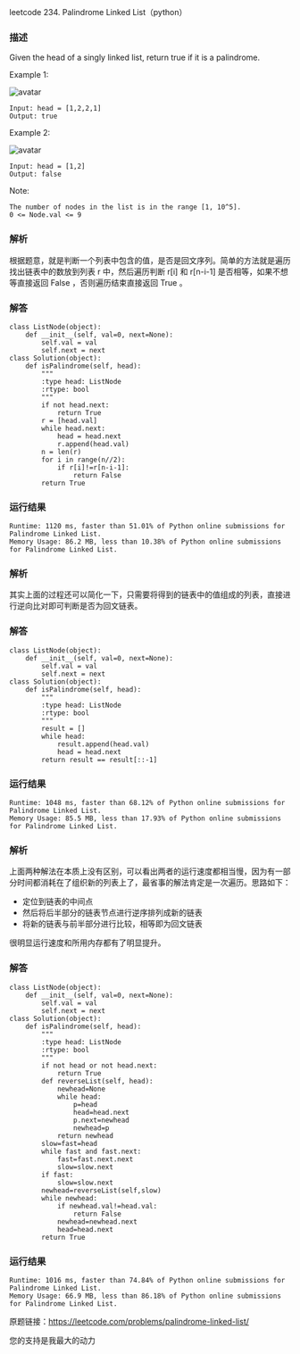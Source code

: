 leetcode  234. Palindrome Linked List（python）

### 描述

Given the head of a singly linked list, return true if it is a palindrome.



Example 1:

![avatar](https://assets.leetcode.com/uploads/2021/03/03/pal1linked-list.jpg)

	Input: head = [1,2,2,1]
	Output: true
	
Example 2:

![avatar](https://assets.leetcode.com/uploads/2021/03/03/pal2linked-list.jpg)

	Input: head = [1,2]
	Output: false





Note:

	The number of nodes in the list is in the range [1, 10^5].
	0 <= Node.val <= 9


### 解析

根据题意，就是判断一个列表中包含的值，是否是回文序列。简单的方法就是遍历找出链表中的数放到列表 r 中，然后遍历判断 r[i] 和 r[n-i-1] 是否相等，如果不想等直接返回 False ，否则遍历结束直接返回 True 。


### 解答
				

	class ListNode(object):
	    def __init__(self, val=0, next=None):
	        self.val = val
	        self.next = next
	class Solution(object):
	    def isPalindrome(self, head):
	        """
	        :type head: ListNode
	        :rtype: bool
	        """
	        if not head.next:
	            return True
	        r = [head.val]
	        while head.next:
	            head = head.next
	            r.append(head.val)
	        n = len(r)
	        for i in range(n//2):
	            if r[i]!=r[n-i-1]:
	                return False
	        return True
            	      
			
### 运行结果

	Runtime: 1120 ms, faster than 51.01% of Python online submissions for Palindrome Linked List.
	Memory Usage: 86.2 MB, less than 10.38% of Python online submissions for Palindrome Linked List.

### 解析

其实上面的过程还可以简化一下，只需要将得到的链表中的值组成的列表，直接进行逆向比对即可判断是否为回文链表。

### 解答

	class ListNode(object):
	    def __init__(self, val=0, next=None):
	        self.val = val
	        self.next = next
	class Solution(object):
	    def isPalindrome(self, head):
	        """
	        :type head: ListNode
	        :rtype: bool
	        """
	        result = []
	        while head:
	            result.append(head.val)
	            head = head.next
	        return result == result[::-1]
	        
### 运行结果

	Runtime: 1048 ms, faster than 68.12% of Python online submissions for Palindrome Linked List.
	Memory Usage: 85.5 MB, less than 17.93% of Python online submissions for Palindrome Linked List.

### 解析
上面两种解法在本质上没有区别，可以看出两者的运行速度都相当慢，因为有一部分时间都消耗在了组织新的列表上了，最省事的解法肯定是一次遍历。思路如下：

* 定位到链表的中间点
* 然后将后半部分的链表节点进行逆序排列成新的链表
* 将新的链表与前半部分进行比较，相等即为回文链表

很明显运行速度和所用内存都有了明显提升。
### 解答


	class ListNode(object):
	    def __init__(self, val=0, next=None):
	        self.val = val
	        self.next = next
	class Solution(object):
	    def isPalindrome(self, head):
	        """
	        :type head: ListNode
	        :rtype: bool
	        """
	        if not head or not head.next:
	            return True
	        def reverseList(self, head):
	            newhead=None
	            while head:
	                p=head
	                head=head.next
	                p.next=newhead
	                newhead=p
	            return newhead   
	        slow=fast=head
	        while fast and fast.next:
	            fast=fast.next.next
	            slow=slow.next
	        if fast:
	            slow=slow.next
	        newhead=reverseList(self,slow)
	        while newhead:
	            if newhead.val!=head.val:
	                return False
	            newhead=newhead.next
	            head=head.next
	        return True
	    

### 运行结果

	Runtime: 1016 ms, faster than 74.84% of Python online submissions for Palindrome Linked List.
	Memory Usage: 66.9 MB, less than 86.18% of Python online submissions for Palindrome Linked List.

原题链接：https://leetcode.com/problems/palindrome-linked-list/



您的支持是我最大的动力
